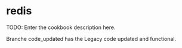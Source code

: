 # redis

TODO: Enter the cookbook description here.

Branche code_updated has the Legacy code updated and functional.
